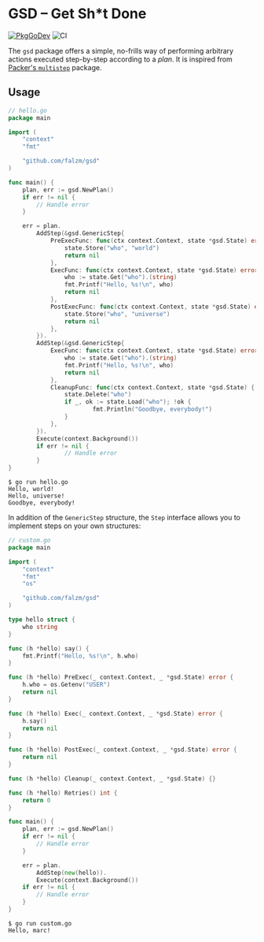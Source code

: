 # GSD – Get Sh*t Done

[![PkgGoDev](https://pkg.go.dev/badge/github.com/falzm/gsd)](https://pkg.go.dev/github.com/falzm/gsd)
![CI](https://github.com/falzm/gsd/workflows/CI/badge.svg?branch=main)

The `gsd` package offers a simple, no-frills way of performing arbitrary
actions executed step-by-step according to a *plan*. It is inspired from
[Packer's `multistep`][packer-multistep] package.


## Usage

```go
// hello.go
package main

import (
    "context"
    "fmt"

    "github.com/falzm/gsd"
)

func main() {
    plan, err := gsd.NewPlan()
    if err != nil {
        // Handle error
    }

    err = plan.
        AddStep(&gsd.GenericStep{
            PreExecFunc: func(ctx context.Context, state *gsd.State) error {
                state.Store("who", "world")
                return nil
            },
            ExecFunc: func(ctx context.Context, state *gsd.State) error {
                who := state.Get("who").(string)
                fmt.Printf("Hello, %s!\n", who)
                return nil
            },
            PostExecFunc: func(ctx context.Context, state *gsd.State) error {
                state.Store("who", "universe")
                return nil
            },
        }).
        AddStep(&gsd.GenericStep{
            ExecFunc: func(ctx context.Context, state *gsd.State) error {
                who := state.Get("who").(string)
                fmt.Printf("Hello, %s!\n", who)
                return nil
            },
            CleanupFunc: func(ctx context.Context, state *gsd.State) {
                state.Delete("who")
                if _, ok := state.Load("who"); !ok {
                        fmt.Println("Goodbye, everybody!")
                }
            },
        }).
        Execute(context.Background())
        if err != nil {
                // Handle error
        }
}
```

```console
$ go run hello.go
Hello, world!
Hello, universe!
Goodbye, everybody!
```

In addition of the `GenericStep` structure, the `Step` interface allows you
to implement steps on your own structures:

```go
// custom.go
package main

import (
	"context"
	"fmt"
	"os"

	"github.com/falzm/gsd"
)

type hello struct {
	who string
}

func (h *hello) say() {
	fmt.Printf("Hello, %s!\n", h.who)
}

func (h *hello) PreExec(_ context.Context, _ *gsd.State) error {
    h.who = os.Getenv("USER")
	return nil
}

func (h *hello) Exec(_ context.Context, _ *gsd.State) error {
	h.say()
	return nil
}

func (h *hello) PostExec(_ context.Context, _ *gsd.State) error {
	return nil
}

func (h *hello) Cleanup(_ context.Context, _ *gsd.State) {}

func (h *hello) Retries() int {
	return 0
}

func main() {
	plan, err := gsd.NewPlan()
	if err != nil {
		// Handle error
	}

	err = plan.
		AddStep(new(hello)).
		Execute(context.Background())
	if err != nil {
		// Handle error
	}
}
```

```console
$ go run custom.go
Hello, marc!
```


[packer-multistep]: https://pkg.go.dev/github.com/hashicorp/packer/helper/multistep
